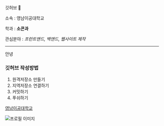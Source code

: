 깃허브 👋

소속 : 영남이공대학교

학과 : **소콘과**

관심분야 : *프런트앤드, 백앤드, 웹사이트 제작*


---
안녕

### 깃허브 작성방법
1. 원격저장소 만들기
2. 지역저장소 연결하기
3. 커밋하기
4. 푸쉬하기

[영남이공대학교](http://www.ync.ac.kr)

![프로필 이미지](./눈.jpg)


<!--
**hyunbinnnnn/hyunbinnnnn** is a ✨ _special_ ✨ repository because its `README.md` (this file) appears on your GitHub profile.

Here are some ideas to get you started:

- 🔭 I’m currently working on ...
- 🌱 I’m currently learning ...
- 👯 I’m looking to collaborate on ...
- 🤔 I’m looking for help with ...
- 💬 Ask me about ...
- 📫 How to reach me: ...
- 😄 Pronouns: ...
- ⚡ Fun fact: ...
-->
